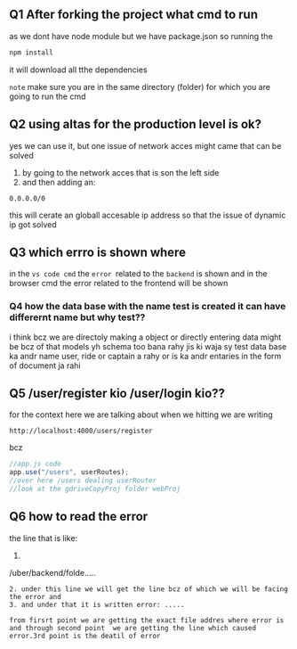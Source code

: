 ## Q1 After forking the project what cmd to run
as we dont have node module but we have package.json so running the 
```cmd
npm install 
```
it will download all tthe dependencies  

`note` make sure you are in the same directory (folder) for which you are going to run the cmd 


## Q2 using altas for the production  level is ok?
yes we can use it, 
but one issue of network acces might came that can be solved 
1. by going to the network acces that is son the left side 
2. and then adding an:

```
0.0.0.0/0
```
this will cerate an globall accesable ip address so that the issue of dynamic ip got solved             
## Q3 which errro is shown where

in the `vs code cmd` the `error `related to the `backend` is shown 
and in the browser cmd the error related to the frontend will be shown

### Q4 how the data base with the name test is created it can have differernt name but why test??
i think bcz we are directoly making a object or directly entering data might be bcz of that 
models yh schema  too bana rahy jis ki waja sy test data base ka andr name user, ride or captain a rahy or is ka andr  entaries in the form of document ja rahi

## Q5 /user/register kio /user/login kio??
for the context here we are talking about when we hitting we are writing 
```
http://localhost:4000/users/register
```
bcz 

```js
//app.js code
app.use("/users", userRoutes);
//over here /users dealing userRouter   
//look at the gdriveCopyProj folder webProj
```
## Q6 how to read the error 
the line that is like:
1. ```cmd
 /uber/backend/folde.....
```
2. under this line we will get the line bcz of which we will be facing the error and 
3. and under that it is written error: .....

from firsrt point we are getting the exact file addres where error is and through second point  we are getting the line which caused error.3rd point is the deatil of error  


